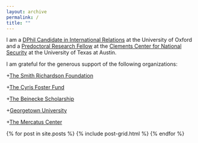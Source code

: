 ```yaml
---
layout: archive
permalink: /
title: ""
---
```


I am a [DPhil Candidate in International Relations](https://www.politics.ox.ac.uk/student-profile/jonathan-askonas.html) at the University of Oxford and a [Predoctoral Research Fellow](https://www.clementscenter.org/people/predoctoral-fellow/item/1199-jon-askonas) at the [Clements Center for National Security](http://www.clementscenter.org) at the University of Texas at Austin.

I am grateful for the generous support of the following organizations:  

  +[The Smith Richardson Foundation](https://www.srf.org/)

  +[The Cyris Foster Fund](www.politics.ox.ac.uk)

  +[The Beinecke Scholarship](http://fdnweb.org/beinecke/)

  +[Georgetown University](www.georgetown.edu)

  +[The Mercatus Center](https://www.mercatus.org/)


<div class="tiles">
{% for post in site.posts %}
	{% include post-grid.html %}
{% endfor %}
</div><!-- /.tiles -->
